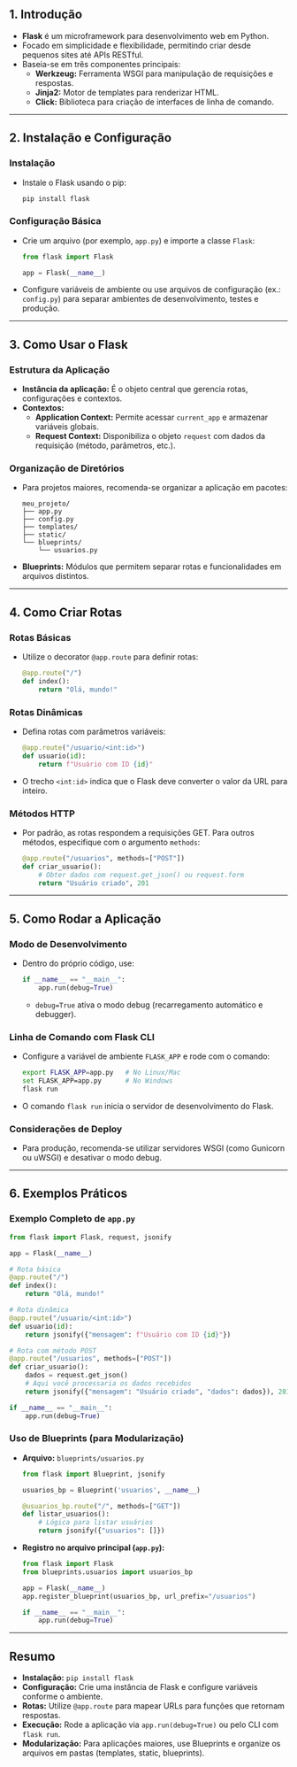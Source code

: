 ## 1. Introdução

- **Flask** é um microframework para desenvolvimento web em Python.
- Focado em simplicidade e flexibilidade, permitindo criar desde pequenos sites até APIs RESTful.
- Baseia-se em três componentes principais:
  - **Werkzeug:** Ferramenta WSGI para manipulação de requisições e respostas.
  - **Jinja2:** Motor de templates para renderizar HTML.
  - **Click:** Biblioteca para criação de interfaces de linha de comando.

---

## 2. Instalação e Configuração

### Instalação

- Instale o Flask usando o pip:
  ```bash
  pip install flask
  ```

### Configuração Básica

- Crie um arquivo (por exemplo, `app.py`) e importe a classe `Flask`:
  ```python
  from flask import Flask

  app = Flask(__name__)
  ```
- Configure variáveis de ambiente ou use arquivos de configuração (ex.: `config.py`) para separar ambientes de desenvolvimento, testes e produção.

---

## 3. Como Usar o Flask

### Estrutura da Aplicação

- **Instância da aplicação:** É o objeto central que gerencia rotas, configurações e contextos.
- **Contextos:**
  - **Application Context:** Permite acessar `current_app` e armazenar variáveis globais.
  - **Request Context:** Disponibiliza o objeto `request` com dados da requisição (método, parâmetros, etc.).

### Organização de Diretórios

- Para projetos maiores, recomenda-se organizar a aplicação em pacotes:
  ```
  meu_projeto/
  ├── app.py
  ├── config.py
  ├── templates/
  ├── static/
  └── blueprints/
      └── usuarios.py
  ```
- **Blueprints:** Módulos que permitem separar rotas e funcionalidades em arquivos distintos.

---

## 4. Como Criar Rotas

### Rotas Básicas

- Utilize o decorator `@app.route` para definir rotas:
  ```python
  @app.route("/")
  def index():
      return "Olá, mundo!"
  ```

### Rotas Dinâmicas

- Defina rotas com parâmetros variáveis:
  ```python
  @app.route("/usuario/<int:id>")
  def usuario(id):
      return f"Usuário com ID {id}"
  ```
- O trecho `<int:id>` indica que o Flask deve converter o valor da URL para inteiro.

### Métodos HTTP

- Por padrão, as rotas respondem a requisições GET. Para outros métodos, especifique com o argumento `methods`:
  ```python
  @app.route("/usuarios", methods=["POST"])
  def criar_usuario():
      # Obter dados com request.get_json() ou request.form
      return "Usuário criado", 201
  ```

---

## 5. Como Rodar a Aplicação

### Modo de Desenvolvimento

- Dentro do próprio código, use:
  ```python
  if __name__ == "__main__":
      app.run(debug=True)
  ```
  - `debug=True` ativa o modo debug (recarregamento automático e debugger).
  
### Linha de Comando com Flask CLI

- Configure a variável de ambiente `FLASK_APP` e rode com o comando:
  ```bash
  export FLASK_APP=app.py   # No Linux/Mac
  set FLASK_APP=app.py      # No Windows
  flask run
  ```
- O comando `flask run` inicia o servidor de desenvolvimento do Flask.

### Considerações de Deploy

- Para produção, recomenda-se utilizar servidores WSGI (como Gunicorn ou uWSGI) e desativar o modo debug.

---

## 6. Exemplos Práticos

### Exemplo Completo de `app.py`

```python
from flask import Flask, request, jsonify

app = Flask(__name__)

# Rota básica
@app.route("/")
def index():
    return "Olá, mundo!"

# Rota dinâmica
@app.route("/usuario/<int:id>")
def usuario(id):
    return jsonify({"mensagem": f"Usuário com ID {id}"})

# Rota com método POST
@app.route("/usuarios", methods=["POST"])
def criar_usuario():
    dados = request.get_json()
    # Aqui você processaria os dados recebidos
    return jsonify({"mensagem": "Usuário criado", "dados": dados}), 201

if __name__ == "__main__":
    app.run(debug=True)
```

### Uso de Blueprints (para Modularização)

- **Arquivo:** `blueprints/usuarios.py`
  ```python
  from flask import Blueprint, jsonify

  usuarios_bp = Blueprint('usuarios', __name__)

  @usuarios_bp.route("/", methods=["GET"])
  def listar_usuarios():
      # Lógica para listar usuários
      return jsonify({"usuarios": []})
  ```
- **Registro no arquivo principal (`app.py`):**
  ```python
  from flask import Flask
  from blueprints.usuarios import usuarios_bp

  app = Flask(__name__)
  app.register_blueprint(usuarios_bp, url_prefix="/usuarios")

  if __name__ == "__main__":
      app.run(debug=True)
  ```

---

## Resumo

- **Instalação:** `pip install flask`
- **Configuração:** Crie uma instância de Flask e configure variáveis conforme o ambiente.
- **Rotas:** Utilize `@app.route` para mapear URLs para funções que retornam respostas.
- **Execução:** Rode a aplicação via `app.run(debug=True)` ou pelo CLI com `flask run`.
- **Modularização:** Para aplicações maiores, use Blueprints e organize os arquivos em pastas (templates, static, blueprints).